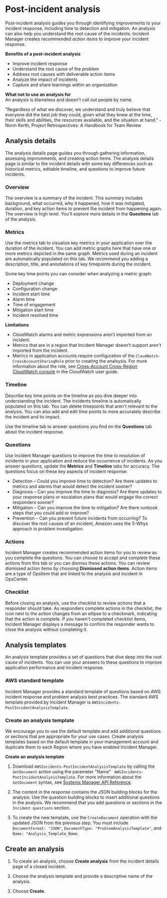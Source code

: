 # Post\-incident analysis<a name="analysis"></a>

Post\-incident analysis guides you through identifying improvements to your incident response, including time to detection and mitigation\. An analysis can also help you understand the root cause of the incidents\. Incident Manager creates recommended *action items* to improve your incident response\. 

**Benefits of a post\-incident analysis**
+ Improve incident response
+ Understand the root cause of the problem
+ Address root causes with deliverable action items
+ Analyze the impact of incidents
+ Capture and share learnings within an organization

**What not to use an analysis for**  
An analysis is blameless and doesn't call out people by name\. 

"Regardless of what we discover, we understand and truly believe that everyone did the best job they could, given what they knew at the time, their skills and abilities, the resources available, and the situation at hand\." \- Norm Kerth, Project Retrospectives: A Handbook for Team Review

## Analysis details<a name="analysis-details"></a>

The analysis details page guides you through gathering information, assessing improvements, and creating action items\. The analysis details page is similar to the incident details with some key differences such as historical metrics, editable timeline, and questions to improve future incidents\. 

### Overview<a name="analysis-details-overview"></a>

The overview is a summary of the incident\. This summary includes background, what occurred, why it happened, how it was mitigated, duration, and key action items to prevent the incident from happening again\. The overview is high level\. You'll explore more details in the **Questions** tab of the analysis\.

### Metrics<a name="analysis-details-metrics"></a>

Use the metrics tab to visualize key metrics in your application over the duration of the incident\. You can add metric graphs here that have one or more metrics depicted in the same graph\. Metrics used during an incident are automatically populated on this tab\. We recommend you adding a description, title, and annotations of key timepoints during the incident\.

Some key time points you can consider when analyzing a metric graph:
+ Deployment change
+ Configuration change
+ Incident start time
+ Alarm time
+ Time of engagement
+ Mitigation start time
+ Incident resolved time

**Limitations**
+ CloudWatch alarms and metric expressions aren't imported from an incident\.
+ Metrics that are in a region that Incident Manager doesn't support aren't imported from the incident\.
+ Metrics in application accounts require configuration of the `CloudWatch-CrossAccountSharingRole` prior to creating the analsysis\. For more information about the role, see [Cross\-Account Cross\-Region CloudWatch console](https://docs.aws.amazon.com/AmazonCloudWatch/latest/monitoring/Cross-Account-Cross-Region.html) in the CloudWatch user guide\.

### Timeline<a name="analysis-details-timeline"></a>

Describe key time points on the timeline as you dive deeper into understanding the incident\. The incidents timeline is automatically populated on this tab\. You can delete timepoints that aren't relevant to the analysis\. You can also add and edit time points to more accurately describe the incident and its impact\.

Use the timeline tab to answer questions you find on the **Questions** tab about the incident response\. 

### Questions<a name="analysis-details-questions"></a>

Use Incident Manager questions to improve the time to resolution of incidents in your application and reduce the occurrence of incidents\. As you answer questions, update the **Metrics** and **Timeline** tabs for accuracy\. The questions focus on these key aspects of incident response:
+ Detection – Could you improve time to detection? Are there updates to metrics and alarms that would detect the incident sooner?
+ Diagnosis – Can you improve the time to diagnosis? Are there updates to your response plans or escalation plans that would engage the correct responders sooner?
+ Mitigation – Can you improve the time to mitigation? Are there runbook steps that you could add or improve?
+ Prevention – Can you prevent future incidents from occurring? To discover the root causes of an incident, Amazon uses the 5\-Whys approach in problem investigation\. 

### Actions<a name="analysis-details-actions"></a>

Incident Manager creates recommended action items for you to review as you complete the questions\. You can choose to accept and complete these actions from this tab or you can dismiss these actions\. You can review dismissed action items by choosing **Dismissed action items**\. Action items are a type of OpsItem that are linked to the analysis and incident in OpsCenter\.

### Checklist<a name="analysis-details-checklist"></a>

Before closing an analysis, use the checklist to review actions that a responder should take\. As responders complete actions in the checklist, the icon next to the action changes from an ellipse to a checkmark, indicating that the action is complete\. If you haven't completed checklist items, Incident Manager displays a message to confirm the responder wants to close the analysis without completing it\.

## Analysis templates<a name="analysis-templates"></a>

An analysis template provides a set of questions that dive deep into the root cause of incidents\. You can use your answers to these questions to improve application performance and incident response\. 

### AWS standard template<a name="analysis-templates-standard"></a>

Incident Manager provides a standard template of questions based on AWS incident response and problem analysis best practices\. The standard AWS template provided by Incident Manager is `AWSIncidents-PostIncidentAnalysisTemplate`\. 

### Create an analysis template<a name="analysis-templates-create"></a>

We encourage you to use the default template and add additional questions or sections that are appropriate for your use cases\. Create analysis templates based on the default template in your management account and duplicate them to each Region where you have enabled Incident Manager\.

**Create an analysis template**

1. Download `AWSIncidents-PostIncidentAnalysisTemplate` by calling the `GetDocument` action using the parameter "Name" ` AWSIncidents-PostIncidentAnalysisTemplate`\. For more information about the `GetDocument` syntax, see [Systems Manager API Reference](https://docs.aws.amazon.com/systems-manager/latest/APIReference/API_GetDocument.html)\.

1. The content in the response contains the JSON building blocks for the analysis\. Use the question building blocks to insert additional questions in the analysis\. We recommend that you add questions or sections in the `Incident questions` section\.

1. To create the new template, use the `CreateDocument` operation with the updated JSON from the previous step\. You must include `DocumentFormat: "JSON"`, `DocumentType: "ProblemAnalysisTemplate"`, and `Name: "Analysis_Template_Name`\.

## Create an analysis<a name="analysis-create"></a>



1. To create an analysis, choose **Create analysis** from the incident details page of a closed incident\.

1. Choose the analysis template and provide a descriptive name of the analysis\.

1. Choose **Create**\.